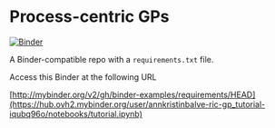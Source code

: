 # Process-centric GPs

[![Binder](http://mybinder.org/badge_logo.svg)](https://hub.ovh2.mybinder.org/user/annkristinbalve-ric-gp_tutorial-iqubq96o/notebooks/tutorial.ipynb)


A Binder-compatible repo with a `requirements.txt` file.

Access this Binder at the following URL

[http://mybinder.org/v2/gh/binder-examples/requirements/HEAD](https://hub.ovh2.mybinder.org/user/annkristinbalve-ric-gp_tutorial-iqubq96o/notebooks/tutorial.ipynb)
